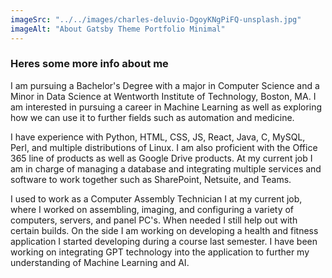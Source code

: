 ```yaml
---
imageSrc: "../../images/charles-deluvio-DgoyKNgPiFQ-unsplash.jpg"
imageAlt: "About Gatsby Theme Portfolio Minimal"
---
```

### Heres some more info about me
I am pursuing a Bachelor's Degree with a major in Computer Science and a Minor in Data Science at Wentworth Institute of Technology, Boston, MA. I am interested in pursuing a career in Machine Learning as well as exploring how we can use it to further fields such as automation and medicine.

I have experience with Python, HTML, CSS, JS, React, Java, C, MySQL, Perl, and multiple distributions of Linux. I am also proficient with the Office 365 line of products as well as Google Drive products. At my current job I am in charge of managing a database and integrating multiple services and software to work together such as SharePoint, Netsuite, and Teams.

I used to work as a Computer Assembly Technician I at my current job, where I worked on assembling, imaging, and configuring a variety of computers, servers, and panel PC's. When needed I still help out with certain builds. On the side I am working on developing a health and fitness application I started developing during a course last semester. I have been working on integrating GPT technology into the application to further my understanding of Machine Learning and AI.